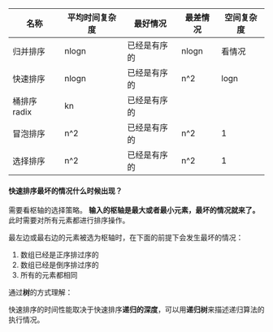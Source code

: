 
|名称|平均时间复杂度|最好情况|最差情况|空间复杂度|
|---|---|---|---|---|
|归并排序|nlogn|已经是有序的|nlogn|看情况|
|快速排序|nlogn|已经是有序的|n^2|logn|
|桶排序 radix|kn|已经是有序的|||
|冒泡排序|n^2|已经是有序的|n^2|1|
|选择排序|n^2|已经是有序的|n^2|1|

#### 快速排序最坏的情况什么时候出现？
需要看枢轴的选择策略。
**输入的枢轴是最大或者最小元素，最坏的情况就来了。** 此时需要对所有元素都进行排序操作。

最左边或最右边的元素被选为枢轴时，在下面的前提下会发生最坏的情况：
1. 数组已经是正序排过序的
2. 数组已经是倒序排过序的
3. 所有的元素都相同

通过**树**的方式理解：

快速排序的时间性能取决于快速排序**递归的深度**，可以用**递归树**来描述递归算法的执行情况。






